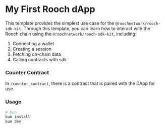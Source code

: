 # My First Rooch dApp

This template provides the simplest use case for the `@roochnetwork/rooch-sdk-kit`. 
Through this template, you can learn how to interact with the Rooch chain using the `@roochnetwork/rooch-sdk-kit`, including:

1. Connecting a wallet
2. Creating a session
3. Fetching on-chain data
4. Calling contracts with sdk

### Counter Contract
In `/counter_contract`, there is a contract that is paired with the DApp for use.


### Usage

```bash
# bun
bun install
bun dev 
```